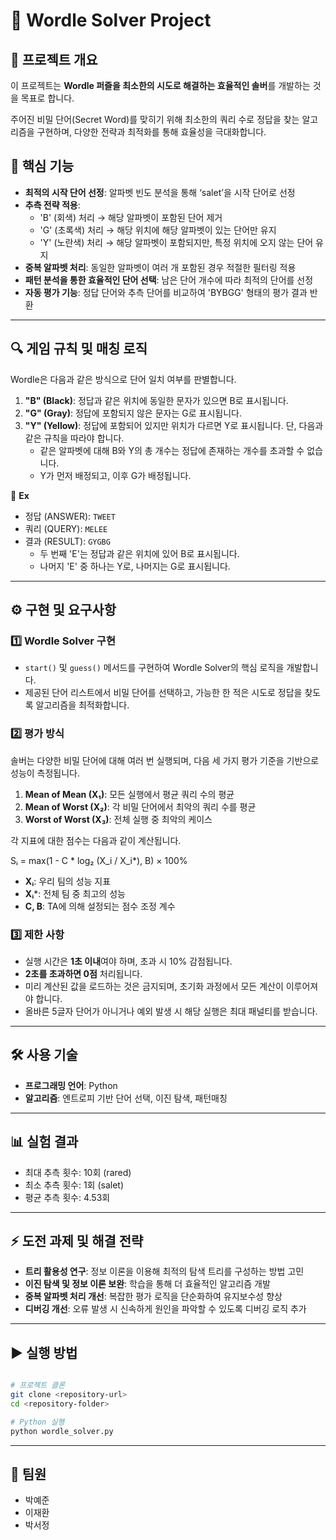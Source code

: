 # 📝 **Wordle Solver Project**

## 📌 **프로젝트 개요**

이 프로젝트는 **Wordle 퍼즐을 최소한의 시도로 해결하는 효율적인 솔버**를 개발하는 것을 목표로 합니다.

주어진 비밀 단어(Secret Word)를 맞히기 위해 최소한의 쿼리 수로 정답을 찾는 알고리즘을 구현하며, 다양한 전략과 최적화를 통해 효율성을 극대화합니다.

## 🚀 **핵심 기능**

- **최적의 시작 단어 선정**: 알파벳 빈도 분석을 통해 ‘salet’을 시작 단어로 선정
- **추측 전략 적용**:
    - 'B' (회색) 처리 → 해당 알파벳이 포함된 단어 제거
    - 'G' (초록색) 처리 → 해당 위치에 해당 알파벳이 있는 단어만 유지
    - 'Y' (노란색) 처리 → 해당 알파벳이 포함되지만, 특정 위치에 오지 않는 단어 유지
- **중복 알파벳 처리**: 동일한 알파벳이 여러 개 포함된 경우 적절한 필터링 적용
- **패턴 분석을 통한 효율적인 단어 선택**: 남은 단어 개수에 따라 최적의 단어를 선정
- **자동 평가 기능**: 정답 단어와 추측 단어를 비교하여 'BYBGG' 형태의 평가 결과 반환

---

## 🔍 **게임 규칙 및 매칭 로직**

Wordle은 다음과 같은 방식으로 단어 일치 여부를 판별합니다.

1. **"B" (Black)**: 정답과 같은 위치에 동일한 문자가 있으면 B로 표시됩니다.
2. **"G" (Gray)**: 정답에 포함되지 않은 문자는 G로 표시됩니다.
3. **"Y" (Yellow)**: 정답에 포함되어 있지만 위치가 다르면 Y로 표시됩니다. 단, 다음과 같은 규칙을 따라야 합니다.
    - 같은 알파벳에 대해 B와 Y의 총 개수는 정답에 존재하는 개수를 초과할 수 없습니다.
    - Y가 먼저 배정되고, 이후 G가 배정됩니다.

📌 **Ex**

- 정답 (ANSWER): `TWEET`
- 쿼리 (QUERY): `MELEE`
- 결과 (RESULT): `GYGBG`
    - 두 번째 'E'는 정답과 같은 위치에 있어 B로 표시됩니다.
    - 나머지 'E' 중 하나는 Y로, 나머지는 G로 표시됩니다.

---

## ⚙ **구현 및 요구사항**

### 1️⃣ **Wordle Solver 구현**

- `start()` 및 `guess()` 메서드를 구현하여 Wordle Solver의 핵심 로직을 개발합니다.
- 제공된 단어 리스트에서 비밀 단어를 선택하고, 가능한 한 적은 시도로 정답을 찾도록 알고리즘을 최적화합니다.

### 2️⃣ **평가 방식**

솔버는 다양한 비밀 단어에 대해 여러 번 실행되며, 다음 세 가지 평가 기준을 기반으로 성능이 측정됩니다.

1. **Mean of Mean (X₁)**: 모든 실행에서 평균 쿼리 수의 평균
2. **Mean of Worst (X₂)**: 각 비밀 단어에서 최악의 쿼리 수를 평균
3. **Worst of Worst (X₃)**: 전체 실행 중 최악의 케이스

각 지표에 대한 점수는 다음과 같이 계산됩니다.

Sᵢ = max(1 - C * log₂ (X_i / X_i*), B) × 100%

- **Xᵢ**: 우리 팀의 성능 지표
- **Xᵢ***: 전체 팀 중 최고의 성능
- **C, B**: TA에 의해 설정되는 점수 조정 계수

### 3️⃣ **제한 사항**

- 실행 시간은 **1초 이내**여야 하며, 초과 시 10% 감점됩니다.
- **2초를 초과하면 0점** 처리됩니다.
- 미리 계산된 값을 로드하는 것은 금지되며, 초기화 과정에서 모든 계산이 이루어져야 합니다.
- 올바른 5글자 단어가 아니거나 예외 발생 시 해당 실행은 최대 패널티를 받습니다.

---

## 🛠 **사용 기술**

- **프로그래밍 언어**: Python
- **알고리즘**: 엔트로피 기반 단어 선택, 이진 탐색, 패턴매칭

---

## 📊 **실험 결과**


- 최대 추측 횟수: 10회 (rared)
- 최소 추측 횟수: 1회 (salet)
- 평균 추측 횟수: 4.53회

---

## ⚡ **도전 과제 및 해결 전략**

- **트리 활용성 연구**: 정보 이론을 이용해 최적의 탐색 트리를 구성하는 방법 고민
- **이진 탐색 및 정보 이론 보완**: 학습을 통해 더 효율적인 알고리즘 개발
- **중복 알파벳 처리 개선**: 복잡한 평가 로직을 단순화하여 유지보수성 향상
- **디버깅 개선**: 오류 발생 시 신속하게 원인을 파악할 수 있도록 디버깅 로직 추가

---

## ▶ **실행 방법**

```bash

# 프로젝트 클론
git clone <repository-url>
cd <repository-folder>

# Python 실행
python wordle_solver.py

```
---
## 📢 팀원

- 박예준
- 이재환
- 박서정